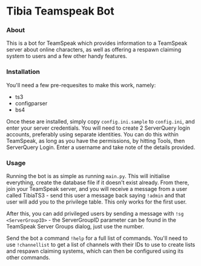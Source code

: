 # Tibia Teamspeak Bot

### About
This is a bot for TeamSpeak which provides information to a TeamSpeak server about online
characters, as well as offering a respawn claiming system to users and a few other handy features.

### Installation
You'll need a few pre-requesites to make this work, namely:
* ts3
* configparser
* bs4

Once these are installed, simply copy `config.ini.sample` to `config.ini`, and enter your server
credentials. You will need to create 2 ServerQuery login accounts, preferably using separate
identities. You can do this within TeamSpeak, as long as you have the permissions, by hitting
Tools, then ServerQuery Login. Enter a username and take note of the details provided.

### Usage
Running the bot is as simple as running `main.py`. This will initialise everything, create the
database file if it doesn't exist already. From there, join your TeamSpeak server, and you will 
receive a message from a user called TibiaTS3 - send this user a message back saying `!admin` and
that user will add you to the privilege table. This only works for the first user.

After this, you can add privileged users by sending a message with `!sg <ServerGroupID>` - the 
ServerGroupID parameter can be found in the TeamSpeak Server Groups dialog, just use the number.

Send the bot a command `!help` for a full list of commands. You'll need to use `!channellist` to 
get a list of channels with their IDs to use to create lists and respawn claiming systems, which
can then be configured using its other commands.